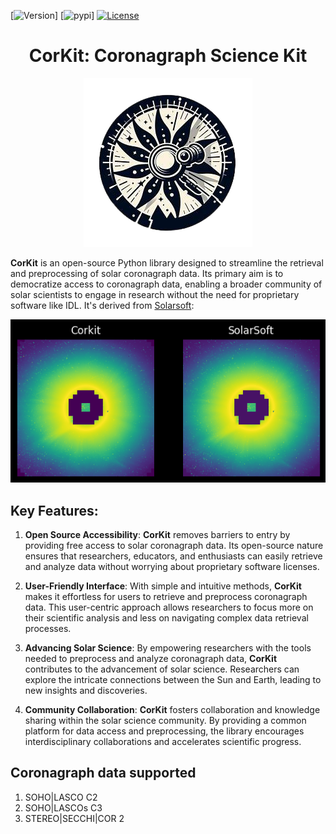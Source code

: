 
[![Version](https://img.shields.io/badge/version-1.0.3-blue.svg)]
[![pypi](https://img.shields.io/pypi/pyversions/corkit)]
[![License](https://img.shields.io/badge/License-MIT-yellow.svg)](https://opensource.org/licenses/MIT)

<h1 style="text-align:center;">CorKit: Coronagraph Science Kit</h1>

<div style="text-align:center;">
    <img src="https://github.com/Jorgedavyd/corkit/blob/main/docs/source/logo.png">
</div>

**CorKit** is an open-source Python library designed to streamline the retrieval and preprocessing of solar coronagraph data. Its primary aim is to democratize access to coronagraph data, enabling a broader community of solar scientists to engage in research without the need for proprietary software like IDL. It's derived from [Solarsoft](https://www.lmsal.com/solarsoft/):

<div style="text-align:center;">
    <img src="https://github.com/Jorgedavyd/corkit/blob/main/docs/examples/c2.png">
</div>

## Key Features:

1. **Open Source Accessibility**: **CorKit** removes barriers to entry by providing free access to solar coronagraph data. Its open-source nature ensures that researchers, educators, and enthusiasts can easily retrieve and analyze data without worrying about proprietary software licenses.

2. **User-Friendly Interface**: With simple and intuitive methods, **CorKit** makes it effortless for users to retrieve and preprocess coronagraph data. This user-centric approach allows researchers to focus more on their scientific analysis and less on navigating complex data retrieval processes.

3. **Advancing Solar Science**: By empowering researchers with the tools needed to preprocess and analyze coronagraph data, **CorKit** contributes to the advancement of solar science. Researchers can explore the intricate connections between the Sun and Earth, leading to new insights and discoveries.

4. **Community Collaboration**: **CorKit** fosters collaboration and knowledge sharing within the solar science community. By providing a common platform for data access and preprocessing, the library encourages interdisciplinary collaborations and accelerates scientific progress.

## Coronagraph data supported
1. SOHO|LASCO C2
2. SOHO|LASCOs C3
3. STEREO|SECCHI|COR 2


